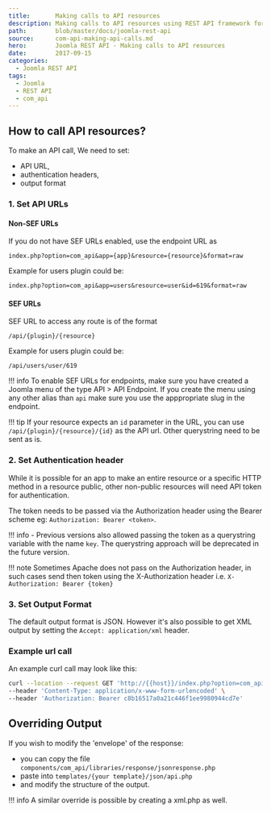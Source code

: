 ```yaml
---
title:       Making calls to API resources
description: Making calls to API resources using REST API framework for Joomla (com_api)
path:        blob/master/docs/joomla-rest-api
source:      com-api-making-api-calls.md
hero:        Joomla REST API - Making calls to API resources
date:        2017-09-15
categories:
  - Joomla REST API
tags:
  - Joomla
  - REST API
  - com_api
---
```



## How to call API resources?

To make an API call, We need to set:

 - API URL,
 - authentication headers,
 - output format

### 1. Set API URLs

#### Non-SEF URLs
If you do not have SEF URLs enabled, use  the endpoint URL as

`index.php?option=com_api&app={app}&resource={resource}&format=raw`

Example for users plugin could be:

`index.php?option=com_api&app=users&resource=user&id=619&format=raw`

#### SEF URLs
SEF URL to access any route is of the format

`/api/{plugin}/{resource}`

Example for users plugin could be:

`/api/users/user/619`

!!! info
    To enable SEF URLs for endpoints, make sure you have created a Joomla menu of the type API > API Endpoint. If you create the menu using any other alias than `api` make sure you use the apppropriate slug in the endpoint.

!!! tip
    If your resource expects an `id` parameter in the URL, you can use `/api/{plugin}/{resource}/{id}` as the API url. Other querystring need to be sent as is.

### 2. Set Authentication header
While it is possible for an app to make an entire resource or a specific HTTP method in a resource public, other non-public resources will need API token for authentication.

The token needs to be passed via the Authorization header using the Bearer scheme eg: `Authorization: Bearer <token>`.

!!! info
    - Previous versions also allowed passing the token as a querystring variable with the name `key`. The querystring approach will be deprecated in the future version.

!!! note
    Sometimes Apache does not pass on the Authorization header, in such cases send then token using the X-Authorization header i.e. `X-Authorization: Bearer {token}`

### 3. Set Output Format
The default output format is JSON. However it's also possible to get XML output by setting the `Accept: application/xml` header.

### Example url call
An example curl call may look like this:

``` bash
curl --location --request GET 'http://{{host}}/index.php?option=com_api&app=users&resource=user&id=619&format=raw' \
--header 'Content-Type: application/x-www-form-urlencoded' \
--header 'Authorization: Bearer c8b16517a0a21c446f1ee9980944cd7e'
```

## Overriding Output
If you wish to modify the 'envelope' of the response:

- you can copy the file `components/com_api/libraries/response/jsonresponse.php`
- paste into `templates/{your template}/json/api.php`
- and modify the structure of the output.

!!! info
    A similar override is possible by creating a xml.php as well.
